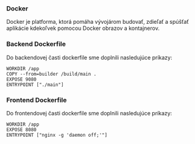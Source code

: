 ### Docker
Docker je platforma, ktorá pomáha vývojárom budovať, zdieľať a spúšťať aplikácie kdekoľvek pomocou Docker obrazov a kontajnerov.

### Backend Dockerfile
Do backendovej časti dockerfile sme doplnili nasledujúce príkazy:
```
WORKDIR /app
COPY --from=builder /build/main .
EXPOSE 9080
ENTRYPOINT ["./main"]
```
### Frontend Dockerfile
Do frontendovej časti dockerfile sme doplnili nasledujúce príkazy:
```
WORKDIR /app
EXPOSE 8080
ENTRYPOINT ["nginx -g 'daemon off;'"]
```